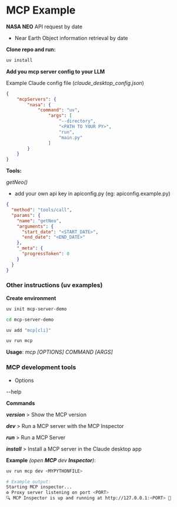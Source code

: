 # MCP Example 

**NASA NEO** API request by date
- Near Earth Object information retrieval by date

**Clone repo and run:**
```bash
uv install
```

**Add you mcp server config to your LLM** 

Example Claude config file (_claude_desktop_config.json_)
```JSON
{
    "mcpServers": {
        "nasa": {
            "command": "uv",
                "args": [
                    "--directory",
                    "<PATH TO YOUR PY>",
                    "run",
                    "main.py"
                ]
        }
    }
}
```

**Tools:**

_getNeo()_
- add your own api key in apiconfig.py (eg: apiconfig.example.py)

```JSON
{
  "method": "tools/call",
  "params": {
    "name": "getNeo",
    "arguments": {
      "start_date": "<START_DATE>",
      "end_date": "<END_DATE>"
    },
    "_meta": {
      "progressToken": 0
    }
  }
}
```
### Other instructions (uv examples)

**Create environment**
```Bash
uv init mcp-server-demo

cd mcp-server-demo

uv add "mcp[cli]"

uv run mcp
```

**Usage**: _mcp [OPTIONS] COMMAND [ARGS]_

### MCP development tools

- Options

--help

**Commands**

_**version**_   > Show the MCP version

_**dev**_   > Run a MCP server with the MCP Inspector

_**run**_   > Run a MCP Server

_**install**_   > Install a MCP server in the Claude desktop app

**Example** _(open **MCP** dev **Inspector**)_:
```Bash
uv run mcp dev <MYPYTHONFILE>

# Example output:
Starting MCP inspector...
⚙️ Proxy server listening on port <PORT>
🔍 MCP Inspector is up and running at http://127.0.0.1:<PORT> 🚀

```